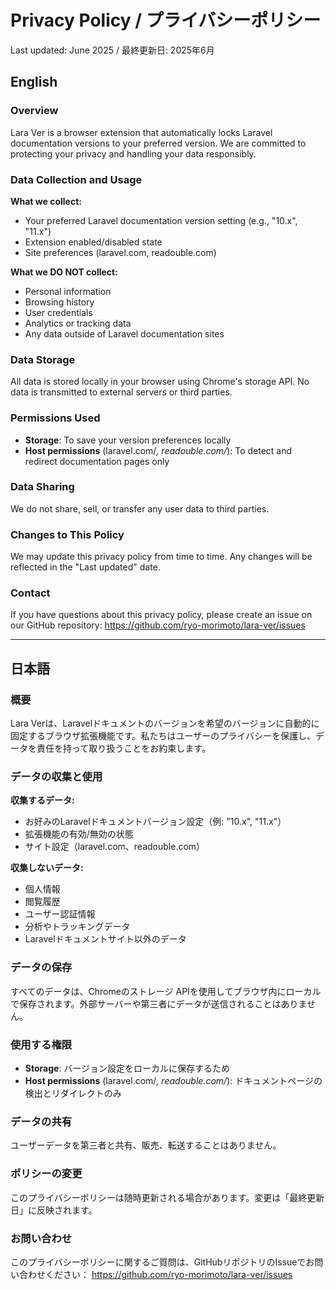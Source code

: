 # Privacy Policy / プライバシーポリシー

Last updated: June 2025 / 最終更新日: 2025年6月

## English

### Overview
Lara Ver is a browser extension that automatically locks Laravel documentation versions to your preferred version. We are committed to protecting your privacy and handling your data responsibly.

### Data Collection and Usage
**What we collect:**
- Your preferred Laravel documentation version setting (e.g., "10.x", "11.x")
- Extension enabled/disabled state
- Site preferences (laravel.com, readouble.com)

**What we DO NOT collect:**
- Personal information
- Browsing history
- User credentials
- Analytics or tracking data
- Any data outside of Laravel documentation sites

### Data Storage
All data is stored locally in your browser using Chrome's storage API. No data is transmitted to external servers or third parties.

### Permissions Used
- **Storage**: To save your version preferences locally
- **Host permissions** (laravel.com/*, readouble.com/*): To detect and redirect documentation pages only

### Data Sharing
We do not share, sell, or transfer any user data to third parties.

### Changes to This Policy
We may update this privacy policy from time to time. Any changes will be reflected in the "Last updated" date.

### Contact
If you have questions about this privacy policy, please create an issue on our GitHub repository:
https://github.com/ryo-morimoto/lara-ver/issues

---

## 日本語

### 概要
Lara Verは、Laravelドキュメントのバージョンを希望のバージョンに自動的に固定するブラウザ拡張機能です。私たちはユーザーのプライバシーを保護し、データを責任を持って取り扱うことをお約束します。

### データの収集と使用
**収集するデータ:**
- お好みのLaravelドキュメントバージョン設定（例: "10.x", "11.x"）
- 拡張機能の有効/無効の状態
- サイト設定（laravel.com、readouble.com）

**収集しないデータ:**
- 個人情報
- 閲覧履歴
- ユーザー認証情報
- 分析やトラッキングデータ
- Laravelドキュメントサイト以外のデータ

### データの保存
すべてのデータは、Chromeのストレージ APIを使用してブラウザ内にローカルで保存されます。外部サーバーや第三者にデータが送信されることはありません。

### 使用する権限
- **Storage**: バージョン設定をローカルに保存するため
- **Host permissions** (laravel.com/*, readouble.com/*): ドキュメントページの検出とリダイレクトのみ

### データの共有
ユーザーデータを第三者と共有、販売、転送することはありません。

### ポリシーの変更
このプライバシーポリシーは随時更新される場合があります。変更は「最終更新日」に反映されます。

### お問い合わせ
このプライバシーポリシーに関するご質問は、GitHubリポジトリのIssueでお問い合わせください：
https://github.com/ryo-morimoto/lara-ver/issues
